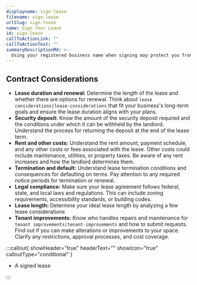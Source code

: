 ```yaml
---
displayname: sign-lease
filename: sign-lease
urlSlug: sign-lease
name: Sign Your Lease
id: sign-lease
callToActionLink: ""
callToActionText: ""
summaryDescriptionMd: >-
  Using your registered business name when signing may protect you from liabilities and costs with your new location. Ensure you understand the lease terms to protect your interests and have an attorney review the terms before signing.
---
```


## Contract Considerations

- **Lease duration and renewal:** Determine the length of the lease and whether there are options for renewal. Think about `lease considerations|lease-considerations` that fit your business's long-term goals and ensure the lease duration aligns with your plans.
- **Security deposit:** Know the amount of the security deposit required and the conditions under which it can be withheld by the landlord. Understand the process for returning the deposit at the end of the lease term.
- **Rent and other costs:** Understand the rent amount, payment schedule, and any other costs or fees associated with the lease. Other costs could include maintenance, utilities, or property taxes. Be aware of any rent increases and how the landlord determines them.
- **Termination and default:** Understand lease termination conditions and consequences for defaulting on terms. Pay attention to any required notice periods for termination or renewal.
- **Legal compliance:** Make sure your lease agreement follows federal, state, and local laws and regulations. This can include zoning requirements, accessibility standards, or building codes.
- **Lease length:** Determine your ideal lease length by analyzing a few lease considerations
- **Tenant improvements:** Know who handles repairs and maintenance for `tenant improvements|tenant-improvements` and how to submit requests. Find out if you can make alterations or improvements to your space. Clarify any restrictions, approval processes, and cost coverage.

:::callout{ showHeader="true" headerText="" showIcon="true" calloutType="conditional" }

- A signed lease

:::
